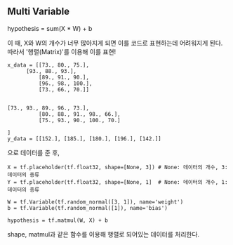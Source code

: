 ## Multi Variable
hypothesis = sum(X * W) + b

이 때, X와 W의 개수가 너무 많아지게 되면 이를 코드로 표현하는데 어려워지게 된다.
따라서 '행렬(Matrix)'를 이용해 이를 표현!

```
x_data = [[73., 80., 75.],
	  [93., 88., 93.],
          [89., 91., 90.],
          [96., 98., 100.],
          [73., 66., 70.]]


[73., 93., 89., 96., 73.], 
          [80., 88., 91., 98., 66.], 
          [75., 93., 90., 100., 70.]

]
y_data = [[152.], [185.], [180.], [196.], [142.]]
```
으로 데이터를 준 후,
```
X = tf.placeholder(tf.float32, shape=[None, 3]) # None: 데이터의 개수, 3: 데이터의 종류
Y = tf.placeholder(tf.float32, shape=[None, 1]  # None: 데이터의 개수, 1: 데이터의 종류

W = tf.Variable(tf.random_normal([3, 1]), name='weight')
b = tf.Variable(tf.random_normal([1]), name='bias')

hypothesis = tf.matmul(W, X) + b
```
shape, matmul과 같은 함수를 이용해 행렬로 되어있는 데이터를 처리한다.
